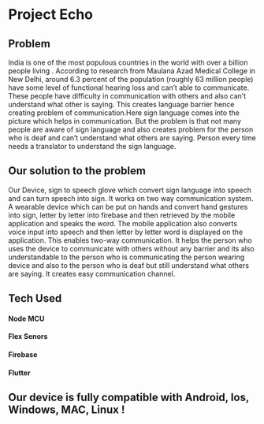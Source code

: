 # Project Echo

## Problem
India is one of the most populous countries in the world with over a billion people living . 
According to research from Maulana Azad Medical College in New Delhi, around 6.3 percent of the population (roughly 63 million people) have some level of functional hearing loss and can’t able to communicate.
These people have difficulty in communication with others and also can’t understand what other is saying. 
This creates language barrier hence creating problem of communication.Here sign language comes into the picture which helps in communication. 
But the problem is that not many people are aware of sign language and  also creates problem for the person who is deaf and can’t understand what others are saying. 
Person  every time needs a translator to understand the sign language. 

## Our solution to the problem
Our Device, sign to speech glove which convert sign language into speech and can turn speech into sign. It works on two way communication system. 
A wearable device which can be put on hands and convert hand gestures into sign, letter by letter into firebase and then retrieved by the mobile application and speaks the word. The mobile application also converts voice input into speech and then letter by letter word is displayed on the application. 
This enables two-way communication. It helps the person who uses the device to communicate with others without any barrier and its also understandable to the person who is communicating the person wearing device and also to the person who is deaf but still understand what others are saying. It creates easy communication channel.


## Tech Used
#### Node MCU
#### Flex Senors
#### Firebase
#### Flutter


## Our device is fully compatible with Android, Ios, Windows, MAC, Linux !

